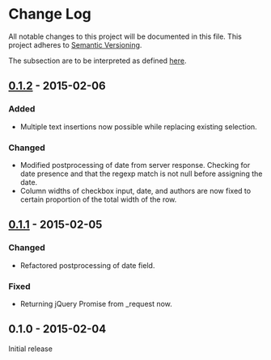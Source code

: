 # Change Log
All notable changes to this project will be documented in this file.
This project adheres to [Semantic Versioning](http://semver.org/).

The subsection are to be interpreted as defined [here](http://keepachangelog.com/).

## [0.1.2] - 2015-02-06

### Added
- Multiple text insertions now possible while replacing
  existing selection.

### Changed
- Modified postprocessing of date from server response.
  Checking for date presence and that the regexp match
  is not null before assigning the date.
- Column widths of checkbox input, date, and authors are
  now fixed to certain proportion of the total width of
  the row.

## [0.1.1] - 2015-02-05

### Changed
- Refactored postprocessing of date field.

### Fixed
- Returning jQuery Promise from _request now.


## 0.1.0 - 2015-02-04
Initial release


[0.1.2]: https://github.com/baig/brackets-zotero/compare/0.1.1...0.1.2
[0.1.1]: https://github.com/baig/brackets-zotero/compare/0.1.0...0.1.1